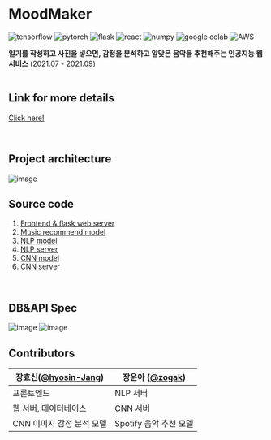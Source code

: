 # MoodMaker

![tensorflow](https://img.shields.io/badge/Tensorflow-2.0-orange?logo=tensorflow)
![pytorch](https://img.shields.io/badge/Pytorch-1.9.0-red?logo=pytorch)
![flask](https://img.shields.io/badge/Flask-2.0.1-black?logo=flask)
![react](https://img.shields.io/badge/React-v17.0.2-61DAFB?logo=react)
![numpy](https://img.shields.io/badge/Numpy-1.19.5-blue?logo=numpy)
![google colab](https://img.shields.io/badge/training-Colab-yellow?logo=googlecolab)
![AWS](https://img.shields.io/badge/deploy-AWS-orange?logo=Amazonaws)

__일기를 작성하고 사진을 넣으면, 감정을 분석하고 알맞은 음악을 추천해주는 인공지능 웹 서비스__  (2021.07 - 2021.09)  
<br/>

## Link for more details
[Click here!](https://www.codepresso.kr/ai/1)


<br/>

## Project architecture

![image](https://user-images.githubusercontent.com/76643037/132992696-976bcaa0-8920-48e9-8d7f-bd445cd87111.png)


## Source code
1. [Frontend & flask web server](https://github.com/ysen7-aihub/flask-server)
2. [Music recommend model](https://github.com/ysen7-aihub/music)
3. [NLP model](https://github.com/ysen7-aihub/NLP)
4. [NLP server](https://github.com/ysen7-aihub/nlp-server)  
5. [CNN model](https://github.com/ysen7-aihub/sentiment)  
7. [CNN server](https://github.com/ysen7-aihub/cnn-server)  

<br/>

## DB&API Spec
![image](https://user-images.githubusercontent.com/71035113/133247854-45b16da5-a317-4229-ab91-8ddffc3704a6.png)
![image](https://user-images.githubusercontent.com/71035113/133247887-b54f7fcd-f2c3-400d-bbfd-5c7591f6674b.png)


## Contributors

장효신([**@hyosin-Jang**](https://github.com/hyosin-Jang))      | 장윤아 ([**@zogak**](https://github.com/zogak))
----------------- | -------------
프론트엔드      | NLP 서버
웹 서버, 데이터베이스   | CNN 서버
CNN 이미지 감정 분석 모델  |  Spotify 음악 추천 모델 
